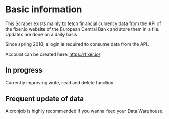 # Basic information

This Scraper exists mainly to fetch financial currency data from the API of the fixer.io website of the European Central Bank and store them in a file. Updates are done on a daily basis

Since spring 2018, a login is required to consume data from the API.

Account can be created here: https://fixer.io/

## In progress

Currently improving write, read and delete function

## Frequent update of data

A cronjob is highly recommended if you wanna feed your Data Warehouse.
